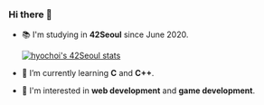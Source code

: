 ### Hi there 👋

- 📚 I'm studying in **42Seoul** since June 2020.


  [![hyochoi's 42Seoul stats](https://badge42.herokuapp.com/api/stats/hyochoi)](https://github.com/JaeSeoKim/badge42)


- 🌱 I’m currently learning **C** and **C++**.
- 👀 I'm interested in **web development** and **game development**.
